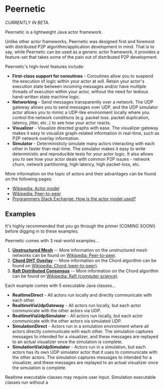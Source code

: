 # Peernetic

*CURRENTLY IN BETA.*

Peernetic is a lightweight Java actor framework.

Unlike other actor frameworks, Peernetic was designed first and foremost with distributed P2P algorithm/application development in mind. That is to say, while Peernetic can be used as a generic actor framework, it provides a feature-set that takes some of the pain out of distributed P2P development.

Peernetic's high-level features include:

* **First-class support for coroutines** - Coroutines allow you to suspend the execution of logic within your actor at will. Retain your actor's execution state between incoming messages and/or have multiple threads of execution within your actor, without the need for tedious hand-written state machine logic.
* **Networking** - Send messages transparently over a network. The UDP gateway allows you to send messages over UDP, and the UDP simulator actor allows you to mimic a UDP-like environment locally where you control the network conditions (e.g. packet loss. packet duplication, latency, jitter, etc..) to see how your actor reacts.
* **Visualizer** - Visualize directed graphs with ease. The visualizer gateway makes it easy to visualize graph-related information in real-time, such as P2P network overlay information.
* **Simulator** - Deterministicly simulate many actors interacting with each other in faster than real-time. The simulator makes it easy to write deterministic and reproducible tests for your actor logic. It also allows you to see how your actor deals with common P2P issues - network churn, network partitioning, high latency, high packet-loss, etc.

More information on the topic of actors and their advantages can be found on the following pages:

* [Wikipedia: Actor model](https://en.wikipedia.org/wiki/Actor_model)
* [Wikipedia: Peer-to-peer](https://en.wikipedia.org/wiki/Peer-to-peer)
* [Programmers Stack Exchange: How is the actor model used?](http://programmers.stackexchange.com/questions/99501/how-is-the-actor-model-used)

## Examples

It's highly recommended that you go through the primer (COMING SOON!) before digging in to these examples.

Peernetic comes with 3 real-world examples...

 1. **[Unstructured Mesh](examples/src/main/java/com/offbynull/peernetic/examples/unstructured)** -- More information on the unstructured mesh networks can be found on [Wikipedia: Peer-to-peer](https://en.wikipedia.org/wiki/Peer-to-peer#Unstructured_networks).
 1.  **[Chord DHT Overlay](examples/src/main/java/com/offbynull/peernetic/examples/chord)** -- More information on the Chord algorithm can be found on [Wikipedia: Chord (peer-to-peer)](https://en.wikipedia.org/wiki/Chord_(peer-to-peer)).
 1. **[Raft Distributed Consensus](examples/src/main/java/com/offbynull/peernetic/examples/raft)** --  More information on the Chord algorithm can be found on [Wikipedia: Raft (computer science)](https://en.wikipedia.org/wiki/Raft_(computer_science)).

Each example comes with 5 executable Java classes...

 * **RealtimeDirect** - All actors run locally and directly communicate with each other.
 * **RealtimeViaUdpGateway** - All actors run locally, but each actor communicate with the other actors via UDP.
 * **RealtimeViaUdpSimulator** - All actors run locally, but each actor communicate with the other actors via simulated UDP.
 * **SimulationDirect** - Actors run in a simulation environment where all actors directly communicate with each other. The simulation captures messages to intended for a visualizer, and these messages are replayed to an actual visualizer once the simulation is complete.
 * **SimulationViaUdpSimulator** - Actors run in a simulation, but each actors has its own UDP simulator actor that it uses to communicate with the other actors. The simulation captures messages to intended for a visualizer, and these messages are replayed to an actual visualizer once the simulation is complete.

Realtime executable classes may require user input. Simulation executable classes run without a

 